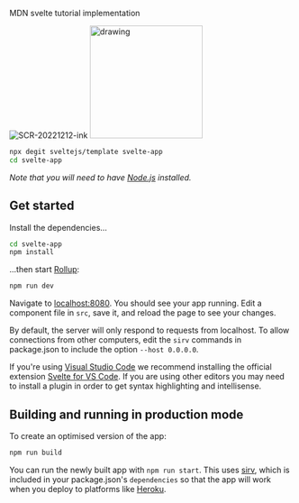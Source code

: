 MDN svelte tutorial implementation

 ![SCR-20221212-ink](https://user-images.githubusercontent.com/20181642/206995088-2b901370-ddbb-4081-8a34-738e55d4eef0.png)
<img src="https://user-images.githubusercontent.com/20181642/206995088-2b901370-ddbb-4081-8a34-738e55d4eef0.png" alt="drawing" width="200" height="200" />

```bash
npx degit sveltejs/template svelte-app
cd svelte-app
```

_Note that you will need to have [Node.js](https://nodejs.org) installed._

## Get started

Install the dependencies...

```bash
cd svelte-app
npm install
```

...then start [Rollup](https://rollupjs.org):

```bash
npm run dev
```

Navigate to [localhost:8080](http://localhost:8080). You should see your app
running. Edit a component file in `src`, save it, and reload the page to see
your changes.

By default, the server will only respond to requests from localhost. To allow
connections from other computers, edit the `sirv` commands in package.json to
include the option `--host 0.0.0.0`.

If you're using [Visual Studio Code](https://code.visualstudio.com/) we
recommend installing the official extension
[Svelte for VS Code](https://marketplace.visualstudio.com/items?itemName=svelte.svelte-vscode).
If you are using other editors you may need to install a plugin in order to get
syntax highlighting and intellisense.

## Building and running in production mode

To create an optimised version of the app:

```bash
npm run build
```

You can run the newly built app with `npm run start`. This uses
[sirv](https://github.com/lukeed/sirv), which is included in your package.json's
`dependencies` so that the app will work when you deploy to platforms like
[Heroku](https://heroku.com).

[def]: https://ibb.co/C5mzvn1
